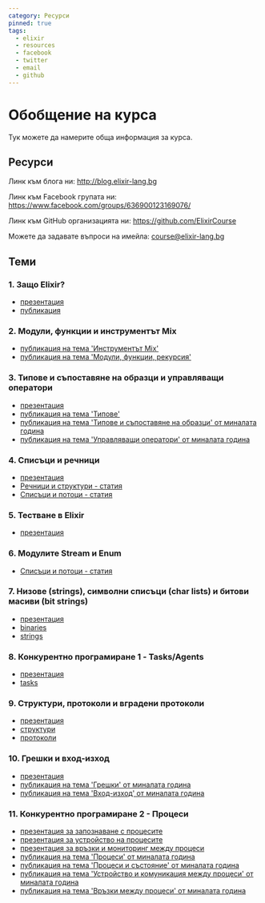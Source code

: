 ```yaml
---
category: Ресурси
pinned: true
tags:
  - elixir
  - resources
  - facebook
  - twitter
  - email
  - github
---
```


# Обобщение на курса

Тук можете да намерите обща информация за курса.

## Ресурси

Линк към блога ни: <http://blog.elixir-lang.bg>

Линк към Facebook групата ни: <https://www.facebook.com/groups/636900123169076/>

Линк към GitHub организацията ни: <https://github.com/ElixirCourse>

Можете да задавате въпроси на имейла: [course@elixir-lang.bg](mailto:course@elixir-lang.bg)

## Теми

### 1. Защо Elixir?

- [презентация](https://gitpitch.com/ElixirCourse/welcome_presentation_2018)
- [публикация](https://elixir-lang.bg/materials/posts/why_elixir)

### 2. Модули, функции и инструментът Mix

- [публикация на тема 'Инструментът Mix'](https://elixir-lang.bg/materials/posts/mix_tool)
- [публикация на тема 'Модули, функции, рекурсия'](https://elixir-lang.bg/materials/posts/modules_and_functions)

### 3. Типове и съпоставяне на образци и управляващи оператори

- [презентация](https://gitpitch.com/ElixirCourse/pattern_matching_and_other_things)
- [публикация на тема 'Типове'](https://elixir-lang.bg/materials/posts/types)
- [публикация на тема 'Типове и съпоставяне на образци' от миналата година](https://elixir-lang.bg/archive/posts/pattern_matching_types_and_basics)
- [публикация на тема 'Управляващи оператори' от миналата година](https://elixir-lang.bg/archive/posts/control_flow)

### 4. Списъци и речници

- [презентация](https://gitpitch.com/ElixirCourse/lists-maps/master)
- [Речници и структури - статия](https://elixir-lang.bg/archive/posts/maps_structs)
- [Списъци и потоци - статия](https://elixir-lang.bg/archive/posts/lists_streams_recursion)

### 5. Тестване в Elixir

- [презентация](https://gitpitch.com/ElixirCourse/testing-presentation/master)

### 6. Модулите Stream и Enum

- [Списъци и потоци - статия](https://elixir-lang.bg/archive/posts/lists_streams_recursion)

### 7. Низове (strings), символни списъци (char lists) и битови масиви (bit strings)

- [презентация](https://gitpitch.com/ElixirCourse/binaries_and_strings_presentation/master)
- [binaries](https://elixir-lang.bg/archive/posts/binaries)
- [strings](https://elixir-lang.bg/archive/posts/strings)

### 8. Конкурентно програмиране 1 - Tasks/Agents

- [презентация](https://gitpitch.com/ElixirCourse/concurrency_tasks_and_agents/master)
- [tasks](https://elixir-lang.bg/archive/posts/tasks)

### 9. Структури, протоколи и вградени протоколи 

- [презентация](https://gitpitch.com/ElixirCourse/structs_protocols/master)
- [структури](https://elixir-lang.bg/archive/posts/maps_structs)
- [протоколи](https://elixir-lang.bg/archive/posts/protocols)

### 10. Грешки и вход-изход

- [презентация](https://gitpitch.com/ElixirCourse/exceptions_io)
- [публикация на тема 'Грешки' от миналата година](https://elixir-lang.bg/archive/posts/exceptions)
- [публикация на тема 'Вход-изход' от миналата година](https://elixir-lang.bg/archive/posts/input_output)

### 11. Конкурентно програмиране 2 - Процеси

- [презентация за запознаване с процесите](https://gitpitch.com/ElixirCourse/processes-presentation)
- [презентация за устройство на процесите](https://gitpitch.com/ElixirCourse/process-internals-presentation)
- [презентация за връзки и мониторинг между процеси](https://gitpitch.com/ElixirCourse/process_links_and_state_presentation)
- [публикация на тема 'Процеси' от миналата година](https://elixir-lang.bg/archive/posts/processes)
- [публикация на тема 'Процеси и състояние' от миналата година](https://elixir-lang.bg/archive/posts/processes_and_state)
- [публикация на тема 'Устройство и комуникация между процеси' от миналата година](https://elixir-lang.bg/archive/posts/process_internals)
- [публикация на тема 'Връзки между процеси' от миналата година](https://elixir-lang.bg/archive/posts/process_links)
